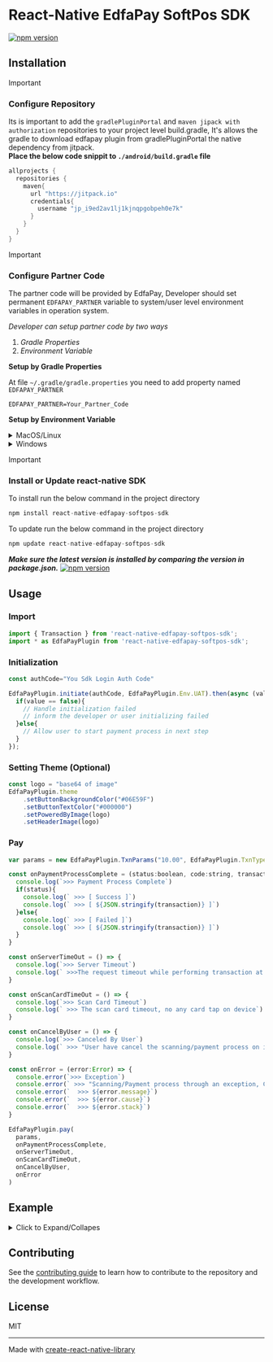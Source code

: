 # React-Native EdfaPay SoftPos SDK
[![npm version](https://img.shields.io/npm/v/react-native-edfapay-softpos-sdk)](https://www.npmjs.com/package/react-native-edfapay-softpos-sdk)

## Installation
> [!IMPORTANT]
> ### Configure Repository
> Its is important to add the `gradlePluginPortal` and `maven jipack with authorization` repositories to your project level build.gradle, It's allows the gradle to download edfapay plugin from gradlePluginPortal the native dependency from jitpack.
> <br>**Place the below code snippit to `./android/build.gradle` file**
> ```gradle
> allprojects {
>   repositories {
>     maven{
>       url "https://jitpack.io"
>       credentials{
>         username "jp_i9ed2av1lj1kjnqpgobpeh0e7k"
>       }
>     }
>   }
> }
> ```


> [!IMPORTANT]
> ### Configure Partner Code
> The partner code will be provided by EdfaPay, Developer should set permanent `EDFAPAY_PARTNER` variable to system/user level environment variables in operation system.
>
> _Developer can setup partner code by two ways_
> 1. _Gradle Properties_
> 2. _Environment Variable_
>
> **Setup by Gradle Properties**
>
> At file `~/.gradle/gradle.properties` you need to add property named `EDFAPAY_PARTNER`
> ```
> EDFAPAY_PARTNER=Your_Partner_Code
> ```
> 
> 
> **Setup by Environment Variable**
> <details>
> <summary> MacOS/Linux </summary>
>
> Permanent environment variables should be added to the .bash_profile file:
> 1. Open the .bash_profile file with a text editor of your choice. (create file if not exist)
> 2. Scroll down to the end of the .bash_profile file.
> 3. Copy below text and paste to a new line. (replace `your partner code` with actual value received from `EdfaPay`)
>     - export EDFAPAY_PARTNER=your partner code
> 4. Save changes you made to the .bash_profile file.
> 5. Execute the new .bash_profile by either restarting the machine or running command below:
>       - source ~/.bash-profile
> </details>
> <details>
> <summary> Windows </summary>
>
> 1. Open the link below:
>     - https://phoenixnap.com/kb/windows-set-environment-variable#ftoc-heading-4
> 2. Make sure below:
>     - Variable name should be `EDFAPAY_PARTNER`
>     - Variable value should be `your partner code` received from `EdfaPay`
> </details>


> [!IMPORTANT]
> ### Install or Update react-native SDK
> To install run the below command in the project directory
> ```js
> npm install react-native-edfapay-softpos-sdk
> ```
> To update run the below command in the project directory
> ```js
> npm update react-native-edfapay-softpos-sdk
> ```
> _**Make sure the latest version is installed by comparing the version in package.json.**_  [![npm version](https://img.shields.io/npm/v/react-native-edfapay-softpos-sdk)](https://www.npmjs.com/package/react-native-edfapay-softpos-sdk)
 

## Usage


### Import

```js
import { Transaction } from 'react-native-edfapay-softpos-sdk';
import * as EdfaPayPlugin from 'react-native-edfapay-softpos-sdk';
```



### Initialization
```js
const authCode="You Sdk Login Auth Code"

EdfaPayPlugin.initiate(authCode, EdfaPayPlugin.Env.UAT).then(async (value) => {
  if(value == false){
    // Handle initialization failed
    // inform the developer or user initializing failed
  }else{
    // Allow user to start payment process in next step 
  }  
});
```



### Setting Theme (Optional)
```js
const logo = "base64 of image" 
EdfaPayPlugin.theme
    .setButtonBackgroundColor("#06E59F")
    .setButtonTextColor("#000000")
    .setPoweredByImage(logo)
    .setHeaderImage(logo)
```


### Pay
```js
var params = new EdfaPayPlugin.TxnParams("10.00", EdfaPayPlugin.TxnType.PURCHASE)

const onPaymentProcessComplete = (status:boolean, code:string, transaction:Transaction) => {
  console.log(`>>> Payment Process Complete`)
  if(status){
    console.log(` >>> [ Success ]`)
    console.log(` >>> [ ${JSON.stringify(transaction)} ]`)
  }else{
    console.log(` >>> [ Failed ]`)
    console.log(` >>> [ ${JSON.stringify(transaction)} ]`)
  }
}

const onServerTimeOut = () => {
  console.log(`>>> Server Timeout`)
  console.log(` >>>The request timeout while performing transaction at backend`)
}

const onScanCardTimeOut = () => {
  console.log(`>>> Scan Card Timeout`)
  console.log(` >>> The scan card timeout, no any card tap on device`)
}

const onCancelByUser = () => {
  console.log(`>>> Canceled By User`)
  console.log(` >>> "User have cancel the scanning/payment process on its own choice`)
}

const onError = (error:Error) => {
  console.error(`>>> Exception`)
  console.error(` >>> "Scanning/Payment process through an exception, Check the console logs`)
  console.error(`  >>> ${error.message}`)
  console.error(`  >>> ${error.cause}`)
  console.error(`  >>> ${error.stack}`)
}

EdfaPayPlugin.pay(
  params,
  onPaymentProcessComplete,
  onServerTimeOut,
  onScanCardTimeOut,
  onCancelByUser,
  onError
)
```



## Example
<details>
  <summary> Click to Expand/Collapes </summary>
  
```js
  
import * as React from 'react';

import { View, Text, Image, Button, StyleSheet, Dimensions, Alert } from 'react-native';

import { Transaction } from 'react-native-edfapay-softpos-sdk';
import * as EdfaPayPlugin from 'react-native-edfapay-softpos-sdk';


const logo = require('../assets/images/edfapay_text_logo.png');
const authCode="You Sdk Login Auth Code"
const amountToPay = "10.000";

export default function App() {
  const [initResult, setInitResult] = React.useState<boolean>();

  React.useEffect( () => {
    initiateSdk(setInitResult);
  }, []);  
  
  return (
    <View style={styles.container}>
      <View style={styles.content}>
        <Image
          source={logo}
          style={styles.logo}
        />

        <Text style={styles.heading1}>{Strings.sdk}</Text>
        <Text style={styles.heading2}>{Strings.version}</Text>
        <Text style={[styles.heading3, {textAlign: 'center'}]}>{Strings.message}</Text>
      </View>


      <View style={styles.buttonContainer}>
        <Button color="#06E59F" disabled={!initResult} title={"Pay "+amountToPay} onPress={() => {
          pay((status) => {
            var title = status ? "Success" : "Fail"
            dialog.alert(title, "Check the 'result/response' printed in console")
          })
        }} />
      </View>
    </View>
  );



  function initiateSdk(completion: ((status:boolean) => void)){
  
    EdfaPayPlugin.initiate(authCode).then(async (value) => {
      completion(value);
  
      if(value == false){
        dialog.alert("Error Initializing","Failed to initialize 'EdfaPay SDK'")
        return
      }
  
      const resLogo = await EdfaPayPlugin.setMerchantLogo(logo).catch(console.log)
      const resTheme = await EdfaPayPlugin.setTheme(
        new EdfaPayPlugin.Theme(
          "#06E59F", 
          "#000"
        ).json()
      ).catch(console.log)
      
      if(!resLogo){
        dialog.alert("Error Setting Logo","Failed to set merchant logo")
      }
  
      if(!resTheme){
        dialog.alert("Error Setting Theme","Failed to set merchant Theme")
      }
      
    });
  
  }
  
  
  function pay(completion: ((status:boolean) => void)){
    console.log(`initiate payment with amount: ${amountToPay}`)
    var params = new EdfaPayPlugin.TxnParams(amountToPay)
  
    const onPaymentProcessComplete = (status:boolean, transaction:Transaction) => {
      dialog.alert("Payment Process Complete", "")
      completion(status)
    }
  
    const onServerTimeOut = () => {
      dialog.alert("Server Timeout", "The request timeout while performing transaction at backend")
    }
  
    const onScanCardTimeOut = () => {
      dialog.alert("Scan Card Timeout", "The scan card timeout, no any card tap on device")
    }
  
    const onCancelByUser = () => {
      dialog.alert("Canceled By User", "User have cancel the scanning/payment process on its own choice")
    }
  
    const onError = (error:Error) => {
      dialog.alert("Exception", "Scanning/Payment process through an exception, Check the console logs")
      console.error(`>>> ${error.message}`)
      console.error(`>>> ${error.cause}`)
      console.error(`>>> ${error.stack}`)
    }
  
    EdfaPayPlugin.pay(
      params,
      onPaymentProcessComplete,
      onServerTimeOut,
      onScanCardTimeOut,
      onCancelByUser,
      onError
    )
  };
};



/*
====================================================
Strings for UI
====================================================
*/
  class Dialog{
    alert(title:string, message:string){
        Alert.alert(
            title, message, 
            [
                {
                    text: 'OK', 
                    onPress: () => console.log('OK Pressed'),
                    style: 'cancel'
                }
            ]
        );
    }
    
    confirm(title:string, message:string, positiveCallback:Function, negativeCallback:Function ){
        Alert.alert(
            title, message, 
            [
                {
                    text: 'Yes', 
                    onPress: () => positiveCallback(),
                    style: 'cancel'
                },

                {
                    text: 'No', 
                    onPress: () => negativeCallback(),
                    style: 'cancel'
                }
            ]
        );
    }
}
const dialog = new Dialog();


/*
====================================================
Strings for UI
====================================================
*/
const Strings = {
  sdk: 'SDK',
  version: 'v0.1.2',
  message: "You\'re on your way to enabling your Android App to allow your customers to pay in a very easy and simple way just click the payment button and tap your payment card on NFC enabled Android phone."
};


/*
====================================================
Styles for UI
====================================================
*/
const screen = Dimensions.get('window');
const styles = StyleSheet.create({
  container: {
    flex: 1,
    justifyContent: 'center',
  },
  content: {
    alignItems: 'center',
  },
  logo: {
    width: screen.width/1.5,
    resizeMode: 'contain',
  },
  heading1: {
    fontSize: 65,
    fontWeight: "700",
    color: "#000",
  },
  heading2: {
    fontSize: 30,
    fontWeight: "700",
    color: "#000",
  },
  heading3: {
    marginHorizontal:30,
    fontSize: 13,
    fontWeight: "400",
    color: "#787878",
    marginVertical: 100,
  },
  buttonContainer: {
    position: 'absolute',
    bottom: 20,
    left: 0,
    right: 0,
    marginHorizontal: 20,
    borderRadius: 10,
    overflow: 'hidden',
  },
});

```

</details>

## Contributing

See the [contributing guide](CONTRIBUTING.md) to learn how to contribute to the repository and the development workflow.

## License

MIT

---

Made with [create-react-native-library](https://github.com/callstack/react-native-builder-bob)
